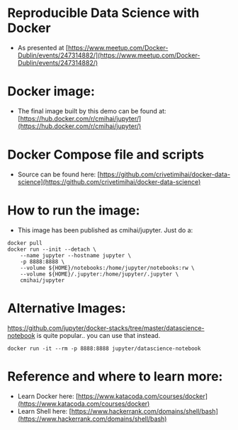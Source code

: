 # Reproducible Data Science with Docker
- As presented at [https://www.meetup.com/Docker-Dublin/events/247314882/](https://www.meetup.com/Docker-Dublin/events/247314882/)

# Docker image:
-  The final image built by this demo can be found at: [https://hub.docker.com/r/cmihai/jupyter/](https://hub.docker.com/r/cmihai/jupyter/)

# Docker Compose file and scripts
- Source can be found here: [https://github.com/crivetimihai/docker-data-science](https://github.com/crivetimihai/docker-data-science)

# How to run the image:

- This image has been published as cmihai/jupyter. Just do a:
```
docker pull
docker run --init --detach \
    --name jupyter --hostname jupyter \
    -p 8888:8888 \
    --volume ${HOME}/notebooks:/home/jupyter/notebooks:rw \
    --volume ${HOME}/.jupyter:/home/jupyter/.jupyter \
    cmihai/jupyter
```

# Alternative Images:
https://github.com/jupyter/docker-stacks/tree/master/datascience-notebook is quite popular.. you can use that instead.

```
docker run -it --rm -p 8888:8888 jupyter/datascience-notebook
```

# Reference and where to learn more:
- Learn Docker here: [https://www.katacoda.com/courses/docker](https://www.katacoda.com/courses/docker)
- Learn Shell here: [https://www.hackerrank.com/domains/shell/bash](https://www.hackerrank.com/domains/shell/bash)

